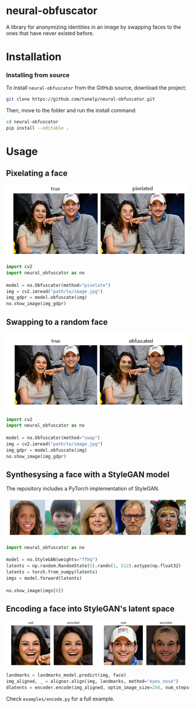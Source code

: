 # neural-obfuscator

A library for anonymizing identities in an image by swapping faces to the ones that have never existed before.

# Installation

### Installing from source

To install `neural-obfuscator` from the GitHub source, download the project:

```sh
git clone https://github.com/tanelp/neural-obfuscator.git
```

Then, move to the folder and run the install command:

```sh
cd neural-obfuscator
pip install --editable .
```

# Usage

## Pixelating a face

![](assets/pixelated.png)

```python
import cv2
import neural_obfuscator as no

model = no.Obfuscator(method="pixelate")
img = cv2.imread("path/to/image.jpg")
img_gdpr = model.obfuscate(img)
no.show_image(img_gdpr)
```

## Swapping to a random face

![](assets/swap.png)

```python
import cv2
import neural_obfuscator as no

model = no.Obfuscator(method="swap")
img = cv2.imread("path/to/image.jpg")
img_gdpr = model.obfuscate(img)
no.show_image(img_gdpr)
```

## Synthesysing a face with a StyleGAN model

The repository includes a PyTorch implementation of StyleGAN.

![](assets/synth.png)

```python
import neural_obfuscator as no

model = no.StyleGAN(weights="ffhq")
latents = np.random.RandomState(5).randn(1, 512).astype(np.float32)
latents = torch.from_numpy(latents)
imgs = model.forward(latents)

no.show_image(imgs[0])
```

## Encoding a face into StyleGAN's latent space

![](assets/encode.png)

```python
landmarks = landmarks_model.predict(img, face)
img_aligned, _ = aligner.align(img, landmarks, method="eyes_nose")
dlatents = encoder.encode(img_aligned, optim_image_size=256, num_steps=300)
```

Check `examples/encode.py` for a full example.
